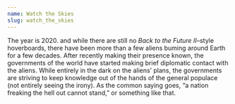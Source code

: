```yaml
---
name: Watch the Skies
slug: watch_the_skies
---
```


The year is 2020. and while there are still no _Back to the Future II_&ndash;style hoverboards, there have been more than a few aliens buming around Earth for a few decades.
After recently making their presence known, the governments of the world have started making brief diplomatic contact with the aliens.
While entirely in the dark on the aliens&rsquo; plans, the governments are striving to keep knowledge out of the hands of the general populace (not entirely seeing the irony).
As the common saying goes, &ldquo;a nation freaking the hell out cannot stand,&rdquo; or something like that.
